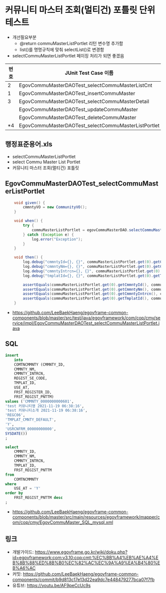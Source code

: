 # 커뮤니티 마스터 조회(멀티건) 포틀릿 단위테스트

- 개선필요부분
	- @return commuMasterListPortlet 리턴 변수명 추가함
	- list()를 명명규칙에 맞춰 selectList()로 변경함
- selectCommuMasterListPortlet 페이징 처리가 되면 좋겠음

|번호|JUnit Test Case 이름|
|-|-|
|2|EgovCommuMasterDAOTest_selectCommuMasterListCnt|
|1|EgovCommuMasterDAOTest_insertCommuMaster|
|3|EgovCommuMasterDAOTest_selectCommuMasterDetail|
||EgovCommuMasterDAOTest_updateCommuMaster|
||EgovCommuMasterDAOTest_deleteCommuMaster|
|*4|EgovCommuMasterDAOTest_selectCommuMasterListPortlet|

## 행정표준용어.xls

- selectCommuMasterListPortlet
- select Commu Master List Portlet
- 커뮤니티 마스터 조회(멀티건) 포틀릿

## EgovCommuMasterDAOTest_selectCommuMasterListPortlet

```java
	void given() {
		cmmntyVO = new CommunityVO();
	}

	void when() {
		try {
			commuMasterListPortlet = egovCommuMasterDAO.selectCommuMasterListPortlet(cmmntyVO);
		} catch (Exception e) {
			log.error("Exception");
		}
	}

	void then() {
		log.debug("cmmntyId={}, {}", commuMasterListPortlet.get(0).getCmmntyId(), community.getCmmntyId());
		log.debug("cmmntyNm={}, {}", commuMasterListPortlet.get(0).getCmmntyNm(), community.getCmmntyNm());
		log.debug("cmmntyIntrcn={}, {}", commuMasterListPortlet.get(0).getCmmntyIntrcn(), community.getCmmntyIntrcn());
		log.debug("tmplatId={}, {}", commuMasterListPortlet.get(0).getTmplatId(), community.getTmplatId());

		assertEquals(commuMasterListPortlet.get(0).getCmmntyId(), community.getCmmntyId());
		assertEquals(commuMasterListPortlet.get(0).getCmmntyNm(), community.getCmmntyNm());
		assertEquals(commuMasterListPortlet.get(0).getCmmntyIntrcn(), community.getCmmntyIntrcn());
		assertEquals(commuMasterListPortlet.get(0).getTmplatId(), community.getTmplatId());
	}
```

- https://github.com/LeeBaekHaeng/egovframe-common-components/blob/master/src/test/java/egovframework/com/cop/cmy/service/impl/EgovCommuMasterDAOTest_selectCommuMasterListPortlet.java

## SQL

```sql
insert
    into
    COMTNCMMNTY (CMMNTY_ID,
    CMMNTY_NM,
    CMMNTY_INTRCN,
    REGIST_SE_CODE,
    TMPLAT_ID,
    USE_AT,
    FRST_REGISTER_ID,
    FRST_REGIST_PNTTM)
values ('CMMNTY_0000000000601',
'test 커뮤니티명 2021-11-19 06:38:16',
'test 커뮤니티소개 2021-11-19 06:38:16',
'REGC06',
'TMPLAT_CMNTY_DEFAULT',
'Y',
'USRCNFRM_00000000000',
SYSDATE())
;

select
    CMMNTY_ID,
    CMMNTY_NM,
    CMMNTY_INTRCN,
    TMPLAT_ID,
    FRST_REGIST_PNTTM
from
    COMTNCMMNTY
where
    USE_AT = 'Y'
order by
    FRST_REGIST_PNTTM desc
;
```

- https://github.com/LeeBaekHaeng/egovframe-common-components/blob/master/src/main/resources/egovframework/mapper/com/cop/cmy/EgovCommuMaster_SQL_mysql.xml

## 링크

- 개발가이드: https://www.egovframe.go.kr/wiki/doku.php?id=egovframework:com:v3.10:cop:cmt:%EC%BB%A4%EB%AE%A4%EB%8B%88%ED%8B%B0%EC%82%AC%EC%9A%A9%EA%B4%80%EB%A6%AC
- 커밋: https://github.com/LeeBaekHaeng/egovframe-common-components/commit/b9d813c17e13d22ea9dc7e448479277bca07f7fb
- 유튜브: https://youtu.be/AF9peCcUc9s
